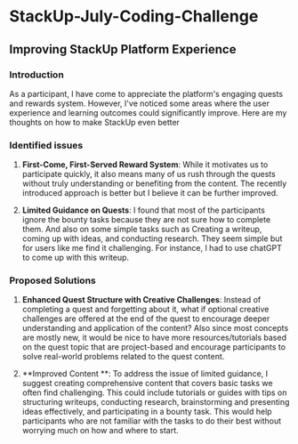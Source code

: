 # StackUp-July-Coding-Challenge

## Improving StackUp Platform Experience

### Introduction

As a participant, I have come to appreciate the platform's engaging quests and rewards system. However, I've noticed some areas where the user experience and learning outcomes could significantly improve. Here are my thoughts on how to make StackUp even better

### Identified issues

1. **First-Come, First-Served Reward System**:  While it motivates us to participate quickly, it also means many of us rush through the quests without truly understanding or benefiting from the content. The recently introduced approach is better but I believe it can be further improved.

2. **Limited Guidance on Quests**: I found that most of the participants ignore the bounty tasks because they are not sure how to complete them. And also on some simple tasks such as Creating a writeup, coming up with ideas, and conducting research. They seem simple but for users like me find it challenging. For instance, I had to use chatGPT to come up with this writeup.

### Proposed Solutions

1. **Enhanced Quest Structure with Creative Challenges**: Instead of completing a quest and forgetting about it, what if optional creative challenges are offered at the end of the quest to encourage deeper understanding and application of the content? Also since most concepts are mostly new, it would be nice to have more resources/tutorials based on the quest topic that are project-based and encourage participants to solve real-world problems related to the quest content.

2. **Improved Content **: To address the issue of limited guidance, I suggest creating comprehensive content that covers basic tasks we often find challenging. This could include tutorials or guides with tips on structuring writeups, conducting research, brainstorming and presenting ideas effectively, and participating in a bounty task. This would help participants who are not familiar with the tasks to do their best without worrying much on how and where to start.
